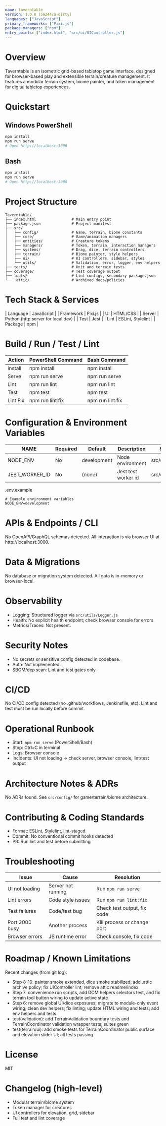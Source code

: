 ```yaml
---
name: taverntable
version: 1.0.0 (5a2447a-dirty)
languages: ["JavaScript"]
primary_frameworks: ["Pixi.js"]
package_managers: ["npm"]
entry_points: ["index.html", "src/ui/UIController.js"]
---
```


# Overview
Taverntable is an isometric grid-based tabletop game interface, designed for browser-based play and extensible terrain/creature management. It features a modular terrain system, biome painter, and token management for digital tabletop experiences.

# Quickstart
## Windows PowerShell
```powershell
npm install
npm run serve
# Open http://localhost:3000
```
## Bash
```bash
npm install
npm run serve
# Open http://localhost:3000
```

# Project Structure
```
Taverntable/
├── index.html                # Main entry point
├── package.json              # Project manifest
├── src/
│   ├── config/               # Game, terrain, biome constants
│   ├── core/                 # Game/animation managers
│   ├── entities/             # Creature tokens
│   ├── managers/             # Token, terrain, interaction managers
│   ├── systems/              # Drag, dice, terrain controllers
│   ├── terrain/              # Biome painter, style helpers
│   ├── ui/                   # UI controllers, sidebar, styles
│   └── utils/                # Validation, error, logger, env helpers
├── tests/                    # Unit and terrain tests
├── coverage/                 # Test coverage output
├── tools/                    # Lint configs, secondary package.json
└── .attic/                   # Archived docs/policies
```

# Tech Stack & Services
| Language    | JavaScript |
| Framework   | Pixi.js    |
| UI          | HTML/CSS   |
| Server      | Python (http.server for local dev) |
| Test        | Jest       |
| Lint        | ESLint, Stylelint |
| Package     | npm        |

# Build / Run / Test / Lint
| Action   | PowerShell Command                        | Bash Command                  |
|----------|-------------------------------------------|-------------------------------|
| Install  | npm install                               | npm install                   |
| Serve    | npm run serve                             | npm run serve                 |
| Lint     | npm run lint                              | npm run lint                  |
| Test     | npm test                                  | npm test                      |
| Lint Fix | npm run lint:fix                          | npm run lint:fix              |

# Configuration & Environment Variables
<!-- @updatable:env_vars -->
| NAME        | Required | Default      | Description                | Source           |
|-------------|----------|--------------|----------------------------|------------------|
| NODE_ENV    | No       | development  | Node environment           | src/utils/env.js |
| JEST_WORKER_ID | No    | (none)       | Jest test worker id        | src/utils/env.js |

.env.example
```
# Example environment variables
NODE_ENV=development
```
<!-- /@updatable:env_vars -->

# APIs & Endpoints / CLI
<!-- @updatable:endpoints -->
No OpenAPI/GraphQL schemas detected. All interaction is via browser UI at http://localhost:3000.
<!-- /@updatable:endpoints -->

# Data & Migrations
No database or migration system detected. All data is in-memory or browser-local.

# Observability
- Logging: Structured logger via `src/utils/Logger.js`
- Health: No explicit health endpoint; check browser console for errors.
- Metrics/Traces: Not present.

# Security Notes
- No secrets or sensitive config detected in codebase.
- Auth: Not implemented.
- SBOM/dep scan: Lint and test gates only.

# CI/CD
No CI/CD config detected (no .github/workflows, Jenkinsfile, etc). Lint and test must be run locally before commit.

# Operational Runbook
- Start: `npm run serve` (PowerShell/Bash)
- Stop: Ctrl+C in terminal
- Logs: Browser console
- Incidents: UI not loading → check server, browser console, lint/test output

# Architecture Notes & ADRs
No ADRs found. See `src/config/` for game/terrain/biome architecture.

# Contributing & Coding Standards
- Format: ESLint, Stylelint, lint-staged
- Commit: No conventional commit hooks detected
- PR: Run lint and test before submitting

# Troubleshooting
| Issue                | Cause                | Resolution                  |
|----------------------|---------------------|-----------------------------|
| UI not loading       | Server not running  | Run `npm run serve`         |
| Lint errors          | Code style issues   | Run `npm run lint:fix`      |
| Test failures        | Code/test bug       | Check test output, fix code |
| Port 3000 busy       | Another process     | Kill process or change port |
| Browser errors       | JS runtime error    | Check console, fix code     |

# Roadmap / Known Limitations
<!-- @updatable:release_notes -->
Recent changes (from git log):
- Step 8-10: painter smoke extended, dice smoke stabilized; add .attic archive policy; fix UIController lint; remove attic readme/index
- Step 7: convenience run scripts, add DOM helpers selectors test, and fix terrain tool button wiring to update active state
- Step 6: remove global UI/dice exposures; migrate to module-only event wiring; clean dev helpers; fix linting; update HTML wiring and tests; add env helpers and tests
- test(validation): add TerrainValidation boundary tests and TerrainCoordinator validation wrapper tests; suites green
- test(terrain/ui): add smoke tests for TerrainCoordinator public surface and elevation slider UI; all tests passing
<!-- /@updatable:release_notes -->

# License
MIT

# Changelog (high-level)
- Modular terrain/biome system
- Token manager for creatures
- UI controllers for elevation, grid, sidebar
- Full test and lint coverage
